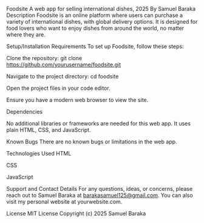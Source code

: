 Foodsite
A web app for selling international dishes, 2025
By Samuel Baraka
Description
Foodsite is an online platform where users can purchase a variety of international dishes, with global delivery options. It is designed for food lovers who want to enjoy dishes from around the world, no matter where they are.

Setup/Installation Requirements
To set up Foodsite, follow these steps:

Clone the repository:
git clone https://github.com/yourusername/foodsite.git

Navigate to the project directory: cd foodsite

Open the project files in your code editor.

Ensure you have a modern web browser to view the site.

Dependencies

No additional libraries or frameworks are needed for this web app. It uses plain HTML, CSS, and JavaScript.

Known Bugs
There are no known bugs or limitations in the web app.

Technologies Used
HTML

CSS

JavaScript

Support and Contact Details
For any questions, ideas, or concerns, please reach out to Samuel Baraka at barakasamuel125@gmail.com. You can also visit my personal website at yourwebsite.com.

License
MIT License
Copyright (c) 2025 Samuel Baraka
